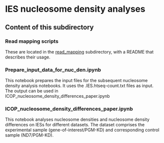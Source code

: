 # IES nucleosome density analyses

## Content of this subdirectory
### Read mapping scripts
These are located in the [read_mapping](read_mapping) subdirectory, with a README that describes their usage.

### Prepare_input_data_for_nuc_den.ipynb
This notebook prepares the input files for the subsequent nucleosome density analysis notebooks. It uses the .IES.htseq-count.txt files as input. The output can be used in ICOP_nucleosome_density_differences_paper.ipynb

### ICOP_nucleosome_density_differences_paper.ipynb
This notebook analyses nucleosome densities and nucleosome density differences on IESs for different datasets. The dataset comprises the experimental sample (gene-of-interest/PGM-KD) and corresponding control sample (ND7/PGM-KD).
